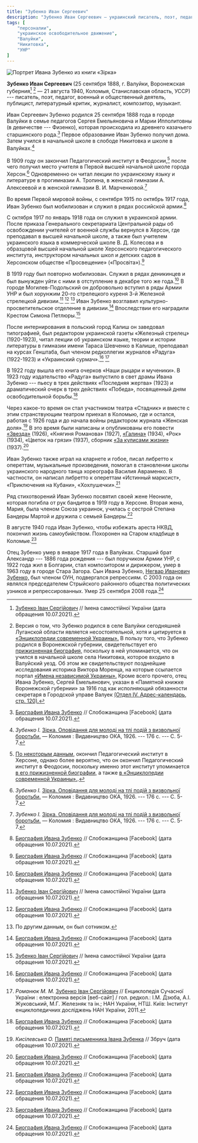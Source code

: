 ```yaml
---
title: "Зубенко Иван Сергеевич"
description: "Зубенко Иван Сергеевич — украинский писатель, поэт, педагог, военный и общественный деятель. Родился в городе Валуйки Воронежской губернии в семье педагогов Сергея Емельяновича и Марии Ипполитовны (в девичестве — Физенко), которая происходила из древнего казачьего старшинского рода. Первое образование Иван Зубенко получил дома. Затем учился в начальной школе в слободе Никитовка и в школе в Валуйках. Служил в Армии УНР и впоследствии был награжден Крестом Симона Петлюры и Железным крестом."
tags: [
    "персоналии",
    "украинское освободительное движение",
    "Валуйки",
    "Никитовка",
    "УНР"
]
---
```


![Портрет Ивана Зубенко из книги «Зірка»](/static/img/ukraine/zubenko.png "Портрет Ивана Зубенко из книги «Зірка»")

**Зубенко Иван Сергеевич** (25 сентября 1888, г. Валуйки, Воронежская губерния[^1] [^c] — 21 августа 1940, Коломыя, Станиславская область, УССР) --- писатель, поэт, педагог, военный и общественный деятель, публицист, литературный критик, журналист, композитор, музыкант. 

Иван Сергеевич Зубенко родился 25 сентября 1888 года в городе Валуйки в семье педагогов Сергея Емельяновича и Марии Ипполитовны (в девичестве --- Физенко), которая происходила из древнего казачьего старшинского рода.[^2] Первое образование Иван Зубенко получил дома. Затем учился в начальной школе в слободе Никитовка и школе в Валуйках.[^3] 

В 1909 году он закончил Педагогический институт в Феодосии,[^b] после чего получил место учителя в Первой высшей начальной школе города Херсон.[^3] Одновременно он читал лекции по украинскому языку и литературе в прогимназии А. Тропина, в женской гимназии А. Алексеевой и в женской гимназии В. И. Марченковой.[^3]

Во время Первой мировой войны, с сентября 1915 по октябрь 1917 года, Иван Зубенко был мобилизован и служил в рядах российской армии.[^2]

С октября 1917 по январь 1918 года он служил в украинской армии. После приказа Генерального секретариата Центральной рады об освобождении учителей от военной службы вернулся в Херсон, где преподавал в высшей начальной школе, а также был учителем украинского языка в коммерческой школе В. Д. Колесова и в образцовой высшей начальной школе Херсонского педагогического института, инструктором начальных школ и детских садов в Херсонском обществе «Просвещение» («Просвіта»).[^2]

В 1919 году был повторно мобилизован. Служил в рядах деникинцев и был вынужден уйти с ними в отступление в декабре того же года.[^2] В городе Могилев-Подольский он добровольно вступил в ряды Армии УНР и был хорунжим 20-го стрелецкого куреня 3-й Железной стрелецкой дивизии.[^1] [^2] [^a] Иван Зубенко возглавил культурно-просветительское отделение в дивизии.[^2] Впоследствии его наградили Крестом Симона Петлюры.[^1]

После интернирования в польский город Калиш он заведовал типографией, был редактором украинской газеты «Железный стрелец» (1920-1923), читал лекции об украинском языке, теории и истории литературы в гимназии имени Тараса Шевченко в Калише, преподавал на курсах Генштаба, был членом редколлегии журналов «Радуга» (1922-1923) и «Украинский сурмач».[^2] [^5]

В 1922 году вышла его книга очерков «Наши рыцари и мученики». В 1923 году издательство «Радуга» выпустило в свет драмы Ивана Зубенко --- пьесу в трех действиях «Последняя жертва» (1923) и драматический очерк в трех действиях «Победа», посвященный дням освободительной борьбы.[^2]

Через какое-то время он стал участником театра «Стадник» и вместе с этим странствующим театром приехал в Коломыю, где и остался, работая с 1926 года и до начала войны редактором журнала «Женская доля».[^4] В это время были написаны и опубликованы его повести [«Звезда»](https://chtyvo.org.ua/authors/Zubenko_Ivan/Zirka/) (1926), «Княгиня Романова» (1927), [«Галина»](https://chtyvo.org.ua/authors/Zubenko_Ivan/Halyna/) (1934), «Рок» (1934), «Цветок на грязи» (1937), сборник [«За кулисами жизни»](https://chtyvo.org.ua/authors/Zubenko_Ivan/Za_kulisamy_zhyttia/) (1937).[^2]

Иван Зубенко также играл на кларнете и гобое, писал либретто к опереттам, музыкальные произведения, помогал в становлении школы украинского народного танца хореографа Василия Авраменко. В частности, он написал либретто к опереттам «Истинный марксист», «Приключения на Кубани», «Хохлушечки».[^2]

Ряд стихотворений Иван Зубенко посвятил своей жене Неониле, которая погибла от рук бандитов в 1919 году в Херсоне. Вторая жена, Мария, была членом Союза украинок, училась с сестрой Степана Бандеры Мартой и дружила с семьей Бандеры.[^2]

В августе 1940 года Иван Зубенко, чтобы избежать ареста НКВД, покончил жизнь самоубийством. Похоронен на Старом кладбище в Коломые.[^2]

Отец Зубенко умер в январе 1917 года в Валуйках. Старший брат Александр --- 1886 года рождения --- был поручиком Армии УНР, с 1922 года жил в Болгарии, стал композитором и дирижером, умер в 1963 году в городе Стара Загора. Сын Ивана Зубенко, [Негвар Иванович Зубенко,](http://esu.com.ua/search_articles.php?id=13937) был членом ОУН, подвергался репрессиям. С 2003 года он являлся председателем Стрыйского районного общества политических узников и репрессированных. Умер 25 сентября 2008 года.[^2]

[^1]: [Зубенко Іван Сергійович](http://www.db.geroika.org.ua/ua/person_card.html?code=fa5cc7d064de097b1b680bf0a804c010) // Імена самостійної України (дата обращения 10.07.2021).

[^2]: [Биография Ивана Зубенко](https://www.facebook.com/ukrainesloboda/posts/257606769258479) // Слобожанщина [Facebook] (дата обращения 10.07.2021).

[^3]: *Зубенко І.* [Зірка. Оповідання для молоді на тлі подій з визвольної боротьби.](https://chtyvo.org.ua/authors/Zubenko_Ivan/Zirka/) — Коломия : Видавництво ОКА, 1926. --- 176 с. --- С. 5-7.

[^4]: *Кисілевська О.* [Памяті письменника Івана Зубенка](https://zbruc.eu/node/56999) // Збруч (дата обращения 10.07.2021).

[^5]: *Романюк М. М.* [Зубенко Іван Сергійович](http://esu.com.ua/search_articles.php?id=13935) // Енциклопедія Сучасної України : електронна версія [веб-сайт] / гол. редкол.: І.М. Дзюба, А.І. Жуковський, М.Г. Железняк та ін.; НАН України, НТШ. Київ: Інститут енциклопедичних досліджень НАН України, 2011.

[^a]: По другим данным, он был сотником.

[^b]: [По некоторым данным](https://www.facebook.com/ukrainesloboda/posts/257606769258479), окончил Педагогический институт в Херсоне, однако более вероятно, что он окончил Педагогический институт в Феодосии, поскольку именно этот институт упоминается [в его прижизненной биографии,](https://chtyvo.org.ua/authors/Zubenko_Ivan/Zirka/) а также [в «Энциклопедии современной Украины».](http://esu.com.ua/search_articles.php?id=13935).

[^c]: Версия о том, что Зубенко родился в селе Валуйки сегодняшней Луганской области является несостоятельной, хотя и цитируется в [«Энциклопедии современной Украины».](http://esu.com.ua/search_articles.php?id=13935) В пользу того, что Зубенко родился в Воронежской губернии, свидетельствует его [прижизненная биография,](https://chtyvo.org.ua/authors/Zubenko_Ivan/Zirka/) поскольку в ней упоминается, что он учился в начальной школе села Никитовка, которое входило в Валуйский уезд. Об этом же свидетельствуют позднейшие исследования историка Виктора Моренца, на которые ссылается портал [«Имена независимой Украины».](http://www.db.geroika.org.ua/ua/person_card.html?code=fa5cc7d064de097b1b680bf0a804c010) Кроме всего прочего, отец Ивана Зубенко, Сергей Емельянович, указан в «Памятной книжке Воронежской губернии» за 1916 год как исполняющий обязанности секретаря в Городской управе Валуек [(Отдел IV. Адрес-календарь, стр. 120).](https://www.dropbox.com/s/lxk44moe7nlo92z/1916_PK_Voronejsk_gub.pdf?dl=0)
